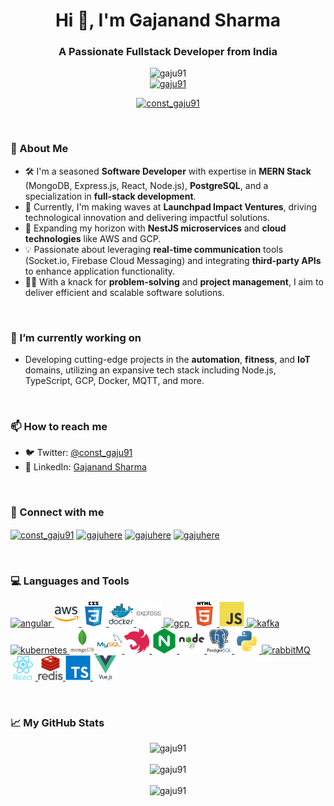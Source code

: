 <h1 align="center">Hi 👋, I'm Gajanand Sharma</h1>
<h3 align="center">A Passionate Fullstack Developer from India</h3>

<p align="center">
  <img src="https://komarev.com/ghpvc/?username=gaju91&label=Profile%20views&color=0e75b6&style=flat" alt="gaju91" />
  <br />
  <a href="https://github.com/ryo-ma/github-profile-trophy">
    <img src="https://github-profile-trophy.vercel.app/?username=gaju91&theme=nord&column=8" alt="gaju91" />
  </a>
</p>

<p align="center">
  <a href="https://twitter.com/const_gaju91" target="blank">
    <img src="https://img.shields.io/twitter/follow/const_gaju91?logo=twitter&style=for-the-badge" alt="const_gaju91" />
  </a>
</p>

<br />

### 🌟 About Me

- 🛠 I'm a seasoned **Software Developer** with expertise in **MERN Stack** (MongoDB, Express.js, React, Node.js), **PostgreSQL**, and a specialization in **full-stack development**.
- 💼 Currently, I'm making waves at **Launchpad Impact Ventures**, driving technological innovation and delivering impactful solutions.
- 🌱 Expanding my horizon with **NestJS microservices** and **cloud technologies** like AWS and GCP.
- 💡 Passionate about leveraging **real-time communication** tools (Socket.io, Firebase Cloud Messaging) and integrating **third-party APIs** to enhance application functionality.
- 👨‍💻 With a knack for **problem-solving** and **project management**, I aim to deliver efficient and scalable software solutions.

<br />

### 🔭 I’m currently working on

- Developing cutting-edge projects in the **automation**, **fitness**, and **IoT** domains, utilizing an expansive tech stack including Node.js, TypeScript, GCP, Docker, MQTT, and more.

<br />

### 📫 How to reach me

- 🐦 Twitter: [@const_gaju91](https://twitter.com/const_gaju91)
- 🔗 LinkedIn: [Gajanand Sharma](https://linkedin.com/in/gajuhere)

<br />

### 🤝 Connect with me
<p align="left">
<a href="https://twitter.com/const_gaju91" target="blank"><img align="center" src="https://raw.githubusercontent.com/rahuldkjain/github-profile-readme-generator/master/src/images/icons/Social/twitter.svg" alt="const_gaju91" height="30" width="40" /></a>
<a href="https://linkedin.com/in/gajuhere" target="blank"><img align="center" src="https://raw.githubusercontent.com/rahuldkjain/github-profile-readme-generator/master/src/images/icons/Social/linked-in-alt.svg" alt="gajuhere" height="30" width="40" /></a>
<a href="https://hashnode.com/gajuhere" target="blank"><img align="center" src="https://raw.githubusercontent.com/rahuldkjain/github-profile-readme-generator/master/src/images/icons/Social/hashnode.svg" alt="gajuhere" height="30" width="40" /></a>
<a href="https://medium.com/gajuhere" target="blank"><img align="center" src="https://raw.githubusercontent.com/rahuldkjain/github-profile-readme-generator/master/src/images/icons/Social/medium.svg" alt="gajuhere" height="30" width="40" /></a>
</p>
<br />

### 💻 Languages and Tools

<p align="left"> 
<a href="https://angular.io" target="_blank" rel="noreferrer"> <img src="https://angular.io/assets/images/logos/angular/angular.svg" alt="angular" width="40" height="40"/> </a> 
<a href="https://aws.amazon.com" target="_blank" rel="noreferrer"> <img src="https://raw.githubusercontent.com/devicons/devicon/master/icons/amazonwebservices/amazonwebservices-original-wordmark.svg" alt="aws" width="40" height="40"/> </a> 
<a href="https://www.w3schools.com/css/" target="_blank" rel="noreferrer"> <img src="https://raw.githubusercontent.com/devicons/devicon/master/icons/css3/css3-original-wordmark.svg" alt="css3" width="40" height="40"/> </a> 
<a href="https://www.docker.com/" target="_blank" rel="noreferrer"> <img src="https://raw.githubusercontent.com/devicons/devicon/master/icons/docker/docker-original-wordmark.svg" alt="docker" width="40" height="40"/> </a> 
<a href="https://expressjs.com" target="_blank" rel="noreferrer"> <img src="https://raw.githubusercontent.com/devicons/devicon/master/icons/express/express-original-wordmark.svg" alt="express" width="40" height="40"/> </a> 
<a href="https://cloud.google.com" target="_blank" rel="noreferrer"> <img src="https://www.vectorlogo.zone/logos/google_cloud/google_cloud-icon.svg" alt="gcp" width="40" height="40"/> </a> 
<a href="https://www.w3.org/html/" target="_blank" rel="noreferrer"> <img src="https://raw.githubusercontent.com/devicons/devicon/master/icons/html5/html5-original-wordmark.svg" alt="html5" width="40" height="40"/> </a> 
<a href="https://developer.mozilla.org/en-US/docs/Web/JavaScript" target="_blank" rel="noreferrer"> <img src="https://raw.githubusercontent.com/devicons/devicon/master/icons/javascript/javascript-original.svg" alt="javascript" width="40" height="40"/> </a> 
<a href="https://kafka.apache.org/" target="_blank" rel="noreferrer"> <img src="https://www.vectorlogo.zone/logos/apache_kafka/apache_kafka-icon.svg" alt="kafka" width="40" height="40"/> </a> 
<a href="https://kubernetes.io" target="_blank" rel="noreferrer"> <img src="https://www.vectorlogo.zone/logos/kubernetes/kubernetes-icon.svg" alt="kubernetes" width="40" height="40"/> </a> 
<a href="https://www.mongodb.com/" target="_blank" rel="noreferrer"> <img src="https://raw.githubusercontent.com/devicons/devicon/master/icons/mongodb/mongodb-original-wordmark.svg" alt="mongodb" width="40" height="40"/> </a> 
<a href="https://www.mysql.com/" target="_blank" rel="noreferrer"> <img src="https://raw.githubusercontent.com/devicons/devicon/master/icons/mysql/mysql-original-wordmark.svg" alt="mysql" width="40" height="40"/> </a> 
<a href="https://nestjs.com/" target="_blank" rel="noreferrer"> <img src="https://raw.githubusercontent.com/devicons/devicon/master/icons/nestjs/nestjs-plain.svg" alt="nestjs" width="40" height="40"/> </a> 
<a href="https://www.nginx.com" target="_blank" rel="noreferrer"> <img src="https://raw.githubusercontent.com/devicons/devicon/master/icons/nginx/nginx-original.svg" alt="nginx" width="40" height="40"/> </a> 
<a href="https://nodejs.org" target="_blank" rel="noreferrer"> <img src="https://raw.githubusercontent.com/devicons/devicon/master/icons/nodejs/nodejs-original-wordmark.svg" alt="nodejs" width="40" height="40"/> </a> 
<a href="https://www.postgresql.org" target="_blank" rel="noreferrer"> <img src="https://raw.githubusercontent.com/devicons/devicon/master/icons/postgresql/postgresql-original-wordmark.svg" alt="postgresql" width="40" height="40"/> </a> 
<a href="https://www.python.org" target="_blank" rel="noreferrer"> <img src="https://raw.githubusercontent.com/devicons/devicon/master/icons/python/python-original.svg" alt="python" width="40" height="40"/> </a> 
<a href="https://www.rabbitmq.com" target="_blank" rel="noreferrer"> <img src="https://www.vectorlogo.zone/logos/rabbitmq/rabbitmq-icon.svg" alt="rabbitMQ" width="40" height="40"/> </a> 
<a href="https://reactjs.org/" target="_blank" rel="noreferrer"> <img src="https://raw.githubusercontent.com/devicons/devicon/master/icons/react/react-original-wordmark.svg" alt="react" width="40" height="40"/> </a> 
<a href="https://redis.io" target="_blank" rel="noreferrer"> <img src="https://raw.githubusercontent.com/devicons/devicon/master/icons/redis/redis-original-wordmark.svg" alt="redis" width="40" height="40"/> </a> 
<a href="https://www.typescriptlang.org/" target="_blank" rel="noreferrer"> <img src="https://raw.githubusercontent.com/devicons/devicon/master/icons/typescript/typescript-original.svg" alt="typescript" width="40" height="40"/> </a> 
<a href="https://vuejs.org/" target="_blank" rel="noreferrer"> <img src="https://raw.githubusercontent.com/devicons/devicon/master/icons/vuejs/vuejs-original-wordmark.svg" alt="vuejs" width="40" height="40"/> </a> 
</p>


<br />

### 📈 My GitHub Stats

<p align="center">
  <img src="https://github-readme-stats.vercel.app/api?username=gaju91&show_icons=true&theme=algolia" alt="gaju91" />
  <br /><br />
  <img src="https://github-readme-streak-stats.herokuapp.com/?user=gaju91&theme=algolia" alt="gaju91" />
  <br /><br />
  <img src="https://github-readme-stats.vercel.app/api/top-langs/?username=gaju91&layout=compact&theme=algolia" alt="gaju91" />
</p>

<br/>
